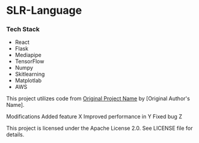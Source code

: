# SLR-Language
### Tech Stack
- React
- Flask
- Mediapipe
- TensorFlow
- Numpy
- Skitlearning
- Matplotlab
- AWS

This project utilizes code from [Original Project Name](link-to-original-repo) by [Original Author's Name].

Modifications
Added feature X
Improved performance in Y
Fixed bug Z

This project is licensed under the Apache License 2.0. See LICENSE file for details.